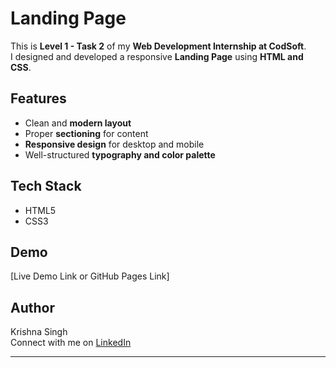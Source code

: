 # Landing Page

This is **Level 1 - Task 2** of my **Web Development Internship at CodSoft**.  
I designed and developed a responsive **Landing Page** using **HTML and CSS**.  

## Features
- Clean and **modern layout**  
- Proper **sectioning** for content  
- **Responsive design** for desktop and mobile  
- Well-structured **typography and color palette**  

## Tech Stack
- HTML5  
- CSS3  

## Demo
[Live Demo Link or GitHub Pages Link]  

## Author
Krishna Singh  
Connect with me on [LinkedIn](https://www.linkedin.com/in/krishna-singh-039b802b2/)  

---
